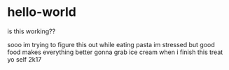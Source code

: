 # hello-world
is this working??

sooo im trying to figure this out while eating pasta
im stressed but good food makes everything better
gonna grab ice cream when i finish this
treat yo self 2k17

